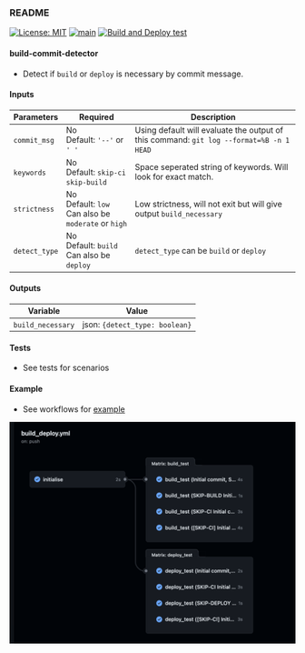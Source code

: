### README

[![License: MIT](https://img.shields.io/badge/License-MIT-yellow.svg)](https://opensource.org/licenses/MIT)
[![main](https://github.com/RakibFiha/build-commit-detector/actions/workflows/run_tests.yml/badge.svg)](https://github.com/RakibFiha/build-commit-detector/actions/workflows/run_tests.yml)
[![Build and Deploy test](https://github.com/raksbi/build-commit-detector/actions/workflows/build_deploy.yml/badge.svg)](https://github.com/raksbi/build-commit-detector/actions/workflows/build_deploy.yml)

#### build-commit-detector

- Detect if `build` or `deploy` is necessary by commit message.

#### Inputs

|Parameters     |Required                                                      | Description                                                                             |
|---------------|--------------------------------------------------------------| ----------------------------------------------------------------------------------------|
| `commit_msg`  |No <br/> Default: `'--'` or `' '`                             | Using default will evaluate the output of this command: `git log --format=%B -n 1 HEAD` |
| `keywords`    |No <br/> Default: `skip-ci skip-build`                        | Space seperated string of keywords. Will look for exact match.                          |
| `strictness`  |No <br/> Default: `low` <br/> Can also be `moderate` or `high`| Low strictness, will not exit but will give output `build_necessary`                    |
| `detect_type` |No <br/> Default: `build` <br/> Can also be `deploy`          | `detect_type` can be `build` or `deploy`                                                |


#### Outputs

| Variable         | Value                               |
|------------------|-------------------------------------|
|`build_necessary` | json: `{detect_type: boolean}`      |


#### Tests

- See tests for scenarios


#### Example

- See workflows for [example](./.github/workflows/build_deploy.yml)

![Test](./.github/workflows/build_deploy.png)

